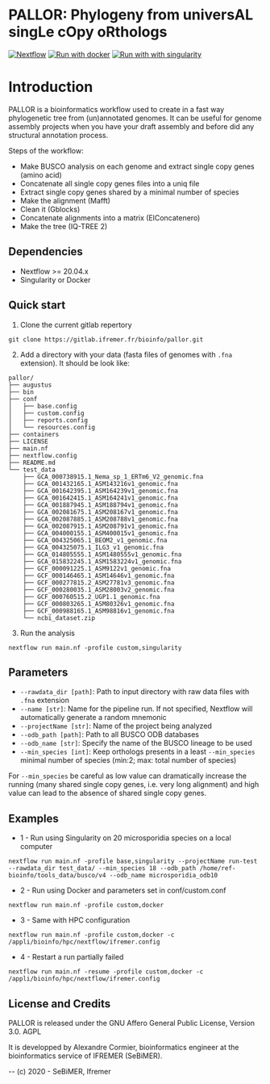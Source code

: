 # **PALLOR: Phylogeny from universAL singLe cOpy oRthologs**

[![Nextflow](https://img.shields.io/badge/nextflow-%E2%89%A520.04.0-23aa62.svg?labelColor=000000)](https://www.nextflow.io/)
[![Run with docker](https://img.shields.io/badge/run%20with-docker-0db7ed?labelColor=000000&logo=docker)](https://www.docker.com/)
[![Run with with singularity](https://img.shields.io/badge/run%20with-singularity-1d355c.svg?labelColor=000000)](https://sylabs.io/docs/)

# Introduction

PALLOR is a bioinformatics workflow used to create in a fast way phylogenetic tree from (un)annotated genomes. It can be useful for genome assembly projects when you have your draft assembly and before did any structural annotation process.

Steps of the workflow:
- Make BUSCO analysis on each genome and extract single copy genes (amino acid)
- Concatenate all single copy genes files into a uniq file
- Extract single copy genes shared by a minimal number of species
- Make the alignment (Mafft)
- Clean it (Gblocks)
- Concatenate alignments into a matrix (ElConcatenero)
- Make the tree (IQ-TREE 2)

## Dependencies

- Nextflow >= 20.04.x
- Singularity or Docker

## Quick start

1. Clone the current gitlab repertory 

```
git clone https://gitlab.ifremer.fr/bioinfo/pallor.git
```

2. Add a directory with your data (fasta files of genomes with ```.fna``` extension). It should be look like:

```
pallor/
├── augustus
├── bin
├── conf
│   ├── base.config
│   ├── custom.config
│   ├── reports.config
│   └── resources.config
├── containers
├── LICENSE
├── main.nf
├── nextflow.config
├── README.md
└── test_data
    ├── GCA_000738915.1_Nema_sp_1_ERTm6_V2_genomic.fna
    ├── GCA_001432165.1_ASM143216v1_genomic.fna
    ├── GCA_001642395.1_ASM164239v1_genomic.fna
    ├── GCA_001642415.1_ASM164241v1_genomic.fna
    ├── GCA_001887945.1_ASM188794v1_genomic.fna
    ├── GCA_002081675.1_ASM208167v1_genomic.fna
    ├── GCA_002087885.1_ASM208788v1_genomic.fna
    ├── GCA_002087915.1_ASM208791v1_genomic.fna
    ├── GCA_004000155.1_ASM400015v1_genomic.fna
    ├── GCA_004325065.1_BEOM2_v1_genomic.fna
    ├── GCA_004325075.1_ILG3_v1_genomic.fna
    ├── GCA_014805555.1_ASM1480555v1_genomic.fna
    ├── GCA_015832245.1_ASM1583224v1_genomic.fna
    ├── GCF_000091225.1_ASM9122v1_genomic.fna
    ├── GCF_000146465.1_ASM14646v1_genomic.fna
    ├── GCF_000277815.2_ASM27781v3_genomic.fna
    ├── GCF_000280035.1_ASM28003v2_genomic.fna
    ├── GCF_000760515.2_UGP1.1_genomic.fna
    ├── GCF_000803265.1_ASM80326v1_genomic.fna
    ├── GCF_000988165.1_ASM98816v1_genomic.fna
    └── ncbi_dataset.zip
```


3. Run the analysis

```
nextflow run main.nf -profile custom,singularity
```

## Parameters

- ```--rawdata_dir [path]```: Path to input directory with raw data files with ```.fna``` extension
- ```--name [str]```: Name for the pipeline run. If not specified, Nextflow will automatically generate a random mnemonic
- ```--projectName [str]```: Name of the project being analyzed
- ```--odb_path [path]```: Path to all BUSCO ODB databases
- ```--odb_name [str]```: Specify the name of the BUSCO lineage to be used
- ```--min_species [int]```: Keep orthologs presents in a least ```--min_species``` minimal number of species (min:2; max: total number of species)

For ```--min_species``` be careful as low value can dramatically increase the running (many shared single copy genes, i.e. very long alignment) and high value can lead to the absence of shared single copy genes. 

## Examples

- 1 - Run using Singularity on 20 microsporidia species on a local computer

```
nextflow run main.nf -profile base,singularity --projectName run-test --rawdata_dir test_data/ --min_species 18 --odb_path /home/ref-bioinfo/tools_data/busco/v4 --odb_name microsporidia_odb10
```

- 2 - Run using Docker and parameters set in conf/custom.conf

```
nextflow run main.nf -profile custom,docker
```

- 3 - Same with HPC configuration

```
nextflow run main.nf -profile custom,docker -c /appli/bioinfo/hpc/nextflow/ifremer.config
```

- 4 - Restart a run partially failed

```
nextflow run main.nf -resume -profile custom,docker -c /appli/bioinfo/hpc/nextflow/ifremer.config
```


## License and Credits
PALLOR is released under the GNU Affero General Public License, Version 3.0. AGPL

It is developped by Alexandre Cormier, bioinformatics engineer at the bioinformatics service of IFREMER (SeBiMER).

-- (c) 2020 - SeBiMER, Ifremer
